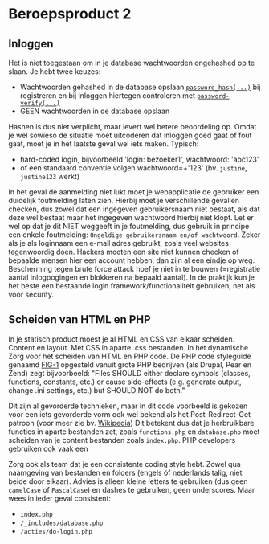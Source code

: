 # Beroepsproduct 2

## Inloggen
Het is niet toegestaan om in je database wachtwoorden ongehashed op te slaan. 
Je hebt twee keuzes:
- Wachtwoorden gehashed in de database opslaan [`password_hash(...)`](http://php.net/manual/en/function.password-hash.php) bij registreren en bij inloggen hiertegen controleren met [`password-verify(...)`](http://php.net/manual/en/function.password-verify.php)
- GEEN wachtwoorden in de database opslaan

Hashen is dus niet verplicht, maar levert wel betere beoordeling op. Omdat je wel sowieso de situatie moet uitcoderen dat inloggen goed gaat of fout gaat, moet je in het laatste geval wel iets maken. Typisch:
- hard-coded login, bijvoorbeeld 'login: bezoeker1', wachtwoord: 'abc123'
- of een standaard conventie volgen wachtwoord=<login>+'123' (bv. `justine`, `justine123` werkt)

In het geval de aanmelding niet lukt moet je webapplicatie de gebruiker een duidelijk foutmelding laten zien. Hierbij moet je verschillende gevallen checken, dus zowel dat een ingegeven gebruikersnaam niet bestaat, als dat deze wel bestaat maar het ingegeven wachtwoord hierbij niet klopt.
Let er wel op dat je dit NIET weggeeft in je foutmelding, dus gebruik in principe een enkele foutmelding:
`Ongeldige gebruikersnaam en/of wachtwoord`. Zeker als je als loginnaam een e-mail adres gebruikt, zoals veel websites tegenwoordig doen.
Hackers moeten een site niet kunnen checken of bepaalde mensen hier een account hebben, dan zijn al een eindje op weg.
Bescherming tegen brute force attack hoef je niet in te bouwen (=registratie aantal inlogpogingen en blokkeren na bepaald aantal). In de praktijk kun je het beste een bestaande login framework/functionaliteit gebruiken, net als voor security.

## Scheiden van HTML en PHP
In je statisch product moest je al HTML en CSS van elkaar scheiden. Content en layout. Met CSS in aparte .css bestanden. In het dynamische Zorg voor het scheiden van HTML en PHP code. De PHP code styleguide genaamd [FIG-1](https://github.com/php-fig/fig-standards/blob/master/accepted/PSR-1-basic-coding-standard.md) opgesteld vanuit grote PHP bedrijven (als Drupal, Pear en Zend) zegt bijvoorbeeld:
"Files SHOULD either declare symbols (classes, functions, constants, etc.) or cause side-effects (e.g. generate output, change .ini settings, etc.) but SHOULD NOT do both."

Dit zijn al gevorderde technieken, maar in dit code voorbeeld is gekozen voor een iets gevorderde vorm ook wel bekend als het Post-Redirect-Get patroon (voor meer zie bv. [Wikipedia](https://en.wikipedia.org/wiki/Post/Redirect/Get))
Dit betekent dus dat je herbruikbare functies in aparte bestanden zet, zoals `functions.php` en `database.php` moet scheiden van je content bestanden zoals `index.php`.
PHP developers gebruiken ook vaak een 


Zorg ook als team dat je een consistente coding style hebt. Zowel qua naamgeving van bestanden en folders (engels óf nederlands talig, niet beide door elkaar). Advies is alleen kleine letters te gebruiken (dus geen `camelCase` of `PascalCase`) en dashes te gebruiken, geen underscores. Maar wees in ieder geval consistent:
- `index.php`
- `/_includes/database.php`
- `/acties/do-login.php`